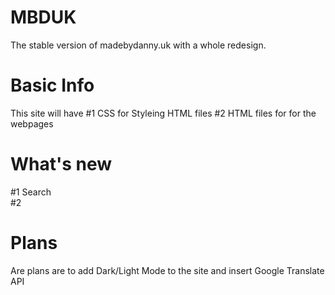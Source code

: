 # MBDUK
The stable version of madebydanny.uk with a whole redesign.
# Basic Info
This site will have 
#1 CSS for Styleing HTML files
#2 HTML files for for the webpages
# What's new
#1 Search<br>#2 

# Plans
Are plans are to add Dark/Light Mode to the site and insert Google Translate API


